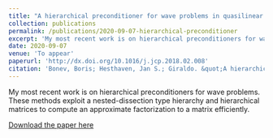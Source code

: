 ```yaml
---
title: "A hierarchical preconditioner for wave problems in quasilinear complexity"
collection: publications
permalink: /publications/2020-09-07-hierarchical-preconditioner
excerpt: 'My most recent work is on hierarchical preconditioners for wave problems. These methods exploit a nested-dissection type hierarchy and hierarchical matrices to compute an approximate factorization to a matrix efficiently.'
date: 2020-09-07
venue: 'To appear'
paperurl: 'http://dx.doi.org/10.1016/j.jcp.2018.02.008'
citation: 'Bonev, Boris; Hesthaven, Jan S.; Giraldo. &quot;A hierarchical preconditioner for wave problems in quasilinear complexity.&quot; <i>Under Review</i>.'
---
```

My most recent work is on hierarchical preconditioners for wave problems. These methods exploit a nested-dissection type hierarchy and hierarchical matrices to compute an approximate factorization to a matrix efficiently.

[Download the paper here](https://infoscience.epfl.ch/record/279971?ln=en)
